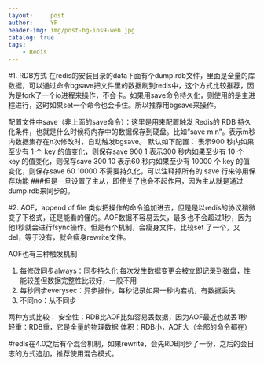 ```yaml
---
layout:     post
author:     YF
header-img: img/post-bg-ios9-web.jpg
catalog: true
tags:
    - Redis
---
```

#1. RDB方式
在redis的安装目录的data下面有个dump.rdb文件，里面是全量的库数据，可以通过命令bgsave把文件里的数据刷到redis中，这个方式比较推荐，因为是fork了一个io进程来操作，不会卡。如果用save命令持久化，则使用的是主进程进行，这时如果set一个命令也会卡住。所以推荐用bgsave来操作。

配置文件中save（非上面的save命令）：这里是用来配置触发 Redis的 RDB 持久化条件，也就是什么时候将内存中的数据保存到硬盘。比如“save m n”。表示m秒内数据集存在n次修改时，自动触发bgsave。
默认如下配置：
表示900 秒内如果至少有 1 个 key 的值变化，则保存save 900 1
表示300 秒内如果至少有 10 个 key 的值变化，则保存save 300 10
表示60 秒内如果至少有 10000 个 key 的值变化，则保存save 60 10000
不需要持久化，可以注释掉所有的 save 行来停用保存功能
###但是一旦设置了主从，即使关了也会不起作用，因为主从就是通过dump.rdb来同步的。


#2. AOF，append of file
类似把操作的命令追加进去，但是是以redis的协议稍微变了下格式，还是能看的懂的。AOF数据不容易丢失，最多也不会超过1秒，因为他1秒就会进行fsync操作。但是有个机制，会瘦身文件，比较set 了一个，又del，等于没有，就会瘦身rewrite文件。

AOF也有三种触发机制
1. 每修改同步always：同步持久化 每次发生数据变更会被立即记录到磁盘，性能较差但数据完整性比较好，一般不用
2. 每秒同步everysec：异步操作，每秒记录如果一秒内宕机，有数据丢失
3. 不同no：从不同步

两种方式比较：
安全性：RDB比AOF比如容易丢数据，因为AOF最近也就丢1秒
轻重：RDB重，它是全量的物理数据
体积：RDB小，AOF大（全部的命令都在）

#redis在4.0之后有个混合机制，如果rewrite，会先RDB同步了一份，之后的会日志的方式追加，推荐使用混合模式。
